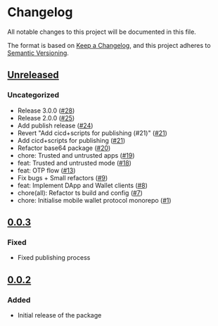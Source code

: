 # Changelog

All notable changes to this project will be documented in this file.

The format is based on [Keep a Changelog](https://keepachangelog.com/en/1.0.0/),
and this project adheres to [Semantic Versioning](https://semver.org/spec/v2.0.0.html).

## [Unreleased]

### Uncategorized

- Release 3.0.0 ([#28](https://github.com/MetaMask/mobile-wallet-protocol/pull/28))
- Release 2.0.0 ([#25](https://github.com/MetaMask/mobile-wallet-protocol/pull/25))
- Add publish release ([#24](https://github.com/MetaMask/mobile-wallet-protocol/pull/24))
- Revert "Add cicd+scripts for publishing (#21)" ([#21](https://github.com/MetaMask/mobile-wallet-protocol/pull/21))
- Add cicd+scripts for publishing ([#21](https://github.com/MetaMask/mobile-wallet-protocol/pull/21))
- Refactor base64 package ([#20](https://github.com/MetaMask/mobile-wallet-protocol/pull/20))
- chore: Trusted and untrusted apps ([#19](https://github.com/MetaMask/mobile-wallet-protocol/pull/19))
- feat: Trusted and untrusted mode ([#18](https://github.com/MetaMask/mobile-wallet-protocol/pull/18))
- feat: OTP flow ([#13](https://github.com/MetaMask/mobile-wallet-protocol/pull/13))
- Fix bugs + Small refactors ([#9](https://github.com/MetaMask/mobile-wallet-protocol/pull/9))
- feat: Implement DApp and Wallet clients ([#8](https://github.com/MetaMask/mobile-wallet-protocol/pull/8))
- chore(all): Refactor ts build and config ([#7](https://github.com/MetaMask/mobile-wallet-protocol/pull/7))
- chore: Initialise mobile wallet protocol monorepo ([#1](https://github.com/MetaMask/mobile-wallet-protocol/pull/1))

## [0.0.3]

### Fixed

- Fixed publishing process

## [0.0.2]

### Added

- Initial release of the package

[Unreleased]: https://github.com/MetaMask/mobile-wallet-protocol/compare/@metamask/mobile-wallet-protocol-wallet-client@0.0.3...HEAD
[0.0.3]: https://github.com/MetaMask/mobile-wallet-protocol/compare/@metamask/mobile-wallet-protocol-wallet-client@0.0.2...@metamask/mobile-wallet-protocol-wallet-client@0.0.3
[0.0.2]: https://github.com/MetaMask/mobile-wallet-protocol/releases/tag/@metamask/mobile-wallet-protocol-wallet-client@0.0.2
